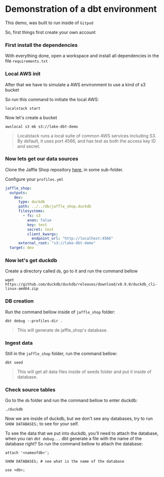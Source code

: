 # Demonstration of a dbt environment
This demo, was built to run inside of `Gitpod`

So, first things first create your own account

### First install the dependencies

With everything done, open a workspace and install all dependencies in the file `requirements.txt`

### Local AWS init

After that we have to simulate a AWS environment to use a kind of s3 bucket

So run this command to initiate the local AWS:
``` shell
localstack start
```

Now let's create a bucket

``` shell
awslocal s3 mb s3://lake-dbt-demo
```
> Localstack runs a local suite of common AWS services including S3. By default, it uses port 4566, and has test as both the access key ID and secret.

### Now lets get our data sources

Clone the Jaffle Shop repository [here](https://github.com/dbt-labs/jaffle_shop), in some sub-folder.

Configure your ``profiles.yml``

``` yml
jaffle_shop:
  outputs:
    dev:
      type: duckdb
      path: ../../db/jaffle_shop.duckdb
      filesystems:
        - fs: s3
          anon: false
          key: test
          secret: test
          client_kwargs:
            endpoint_url: "http://localhost:4566"
      external_root: "s3://lake-dbt-demo"
  target: dev
```

### Now let's get duckdb

Create a directory called `db`, go to it and run the command bellow

``` shell
wget https://github.com/duckdb/duckdb/releases/download/v0.9.0/duckdb_cli-linux-amd64.zip
```
### DB creation

Run the command bellow inside of ``jaffle_shop`` folder:

```shell
dbt debug --profiles-dir .
```
> This will generate de jaffle_shop's database.

### Ingest data

Still in the `jaffle_shop` folder, run the command bellow:

``` shell
dbt seed
```
> This will get all data files inside of seeds folder and put it inside of database.

### Check source tables

Go to the `db` folder and run the command bellow to enter duckdb:

``` shell
./duckdb
```

Now we are inside of duckdb, but we don't see any databases, try to run `SHOW DATABASES;` to see for your self.

To see the data that we put into duckdb, you'll need to attach the database, when you ran `dbt debug...` dbt generate a file with the name of the database right? So run the command bellow to attach the database:

``` shell
attach '<nameofdb>';

SHOW DATABASES; # see what is the name of the database

use <db>;
```
